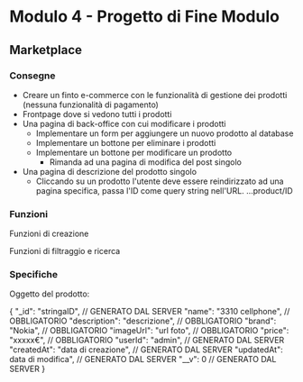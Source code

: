 # Modulo 4 - Progetto di Fine Modulo

## Marketplace

### Consegne

- Creare un finto e-commerce con le funzionalità di gestione dei prodotti (nessuna funzionalità di pagamento)
- Frontpage dove si vedono tutti i prodotti
- Una pagina di back-office con cui modificare i prodotti
  - Implementare un form per aggiungere un nuovo prodotto al database
  - Implementare un bottone per eliminare i prodotti
  - Implementare un bottone per modificare un prodotto
    - Rimanda ad una pagina di modifica del post singolo
- Una pagina di descrizione del prodotto singolo
  - Cliccando su un prodotto l'utente deve essere reindirizzato ad una pagina specifica, passa l'ID come query string nell'URL.
      ...product/ID

### Funzioni

Funzioni di creazione

Funzioni di filtraggio e ricerca

### Specifiche

Oggetto del prodotto:

{
    "_id": "stringaID",                     // GENERATO DAL SERVER
    "name": "3310 cellphone",               // OBBLIGATORIO
    "description": "descrizione",           // OBBLIGATORIO
    "brand": "Nokia",                       // OBBLIGATORIO
    "imageUrl": "url foto",                 // OBBLIGATORIO
    "price": "xxxxx€",                      // OBBLIGATORIO
    "userId": "admin",                      // GENERATO DAL SERVER
    "createdAt": "data di creazione",        // GENERATO DAL SERVER
    "updatedAt": data di modifica",         // GENERATO DAL SERVER
    "__v": 0                                // GENERATO DAL SERVER
}
